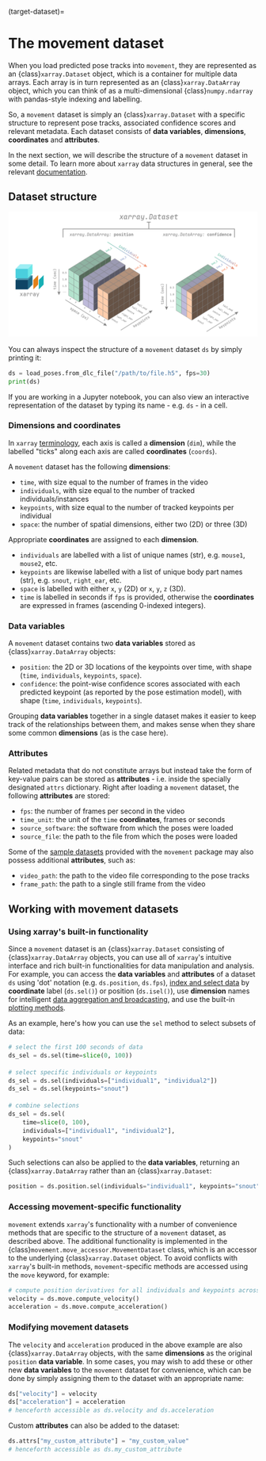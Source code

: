 (target-dataset)=
# The movement dataset

When you load predicted pose tracks into `movement`, they are represented
as an {class}`xarray.Dataset` object, which is a container for multiple data
arrays. Each array is in turn represented as an {class}`xarray.DataArray`
object, which you can think of as a multi-dimensional {class}`numpy.ndarray`
with pandas-style indexing and labelling.

So, a `movement` dataset is simply an {class}`xarray.Dataset` with a specific
structure to represent pose tracks, associated confidence scores and relevant
metadata. Each dataset consists of **data variables**, **dimensions**,
**coordinates** and **attributes**.

In the next section, we will describe the
structure of a `movement` dataset in some detail.
To learn more about `xarray` data structures in general, see the relevant
[documentation](xarray:user-guide/data-structures.html).


## Dataset structure

![](../_static/dataset_structure.png)

You can always inspect the structure of a `movement` dataset `ds` by simply
printing it:
```python
ds = load_poses.from_dlc_file("/path/to/file.h5", fps=30)
print(ds)
```
If you are working in a Jupyter notebook, you can also view an interactive
representation of the dataset by typing its name - e.g. `ds` - in a cell.

### Dimensions and coordinates
In `xarray` [terminology](xarray:user-guide/plotting.html),
each axis is called a **dimension** (`dim`), while
the labelled "ticks" along each axis are called **coordinates** (`coords`).

A `movement` dataset has the following **dimensions**:
- `time`, with size equal to the number of frames in the video
- `individuals`, with size equal to the number of tracked individuals/instances
- `keypoints`, with size equal to the number of tracked keypoints per individual
- `space`: the number of spatial dimensions, either two (2D) or three (3D)

Appropriate **coordinates** are assigned to each **dimension**.
- `individuals` are labelled with a list of unique names (str), e.g. `mouse1`, `mouse2`, etc.
- `keypoints` are likewise labelled with a list of unique body part names (str), e.g. `snout`, `right_ear`, etc.
- `space` is labelled with either `x`, `y` (2D) or `x`, `y`, `z` (3D).
- `time` is labelled in seconds if `fps` is provided, otherwise the **coordinates** are expressed in frames (ascending 0-indexed integers).

### Data variables

A `movement` dataset contains two **data variables** stored as {class}`xarray.DataArray` objects:
- `position`: the 2D or 3D locations of the keypoints over time, with shape (`time`, `individuals`, `keypoints`, `space`).
- `confidence`: the point-wise confidence scores associated with each predicted keypoint (as reported by the pose estimation model), with shape (`time`, `individuals`, `keypoints`).

Grouping **data variables** together in a single dataset makes it easier to
keep track of the relationships between them, and makes sense when they
share some common **dimensions** (as is the case here).

### Attributes

Related metadata that do not constitute arrays but instead take the form
of key-value pairs can be stored as **attributes** - i.e. inside the specially
designated `attrs` dictionary. Right after loading a `movement` dataset,
the following **attributes** are stored:
- `fps`: the number of frames per second in the video
- `time_unit`: the unit of the `time` **coordinates**, frames or seconds
- `source_software`: the software from which the poses were loaded
- `source_file`: the path to the file from which the poses were loaded

Some of the [sample datasets](target-sample-data) provided with
the `movement` package may also possess additional **attributes**, such as:
- `video_path`: the path to the video file corresponding to the pose tracks
- `frame_path`: the path to a single still frame from the video

## Working with movement datasets

### Using xarray's built-in functionality

Since a `movement` dataset is an {class}`xarray.Dataset` consisting of
{class}`xarray.DataArray` objects, you can use all of `xarray`'s intuitive interface
and rich built-in functionalities for data manipulation and analysis.
For example, you can access the **data variables** and **attributes** of
a dataset `ds` using 'dot' notation (e.g. `ds.position`, `ds.fps`),
[index and select data](xarray:user-guide/indexing.html) by **coordinate** label
(`ds.sel()`) or position (`ds.isel()`), use **dimension** names for intelligent
[data aggregation and broadcasting](xarray:user-guide/computation.html),
and use the built-in [plotting methods](xarray:user-guide/plotting.html).

As an example, here's how you can use the `sel` method to select subsets of
data:

```python
# select the first 100 seconds of data
ds_sel = ds.sel(time=slice(0, 100))

# select specific individuals or keypoints
ds_sel = ds.sel(individuals=["individual1", "individual2"])
ds_sel = ds.sel(keypoints="snout")

# combine selections
ds_sel = ds.sel(
    time=slice(0, 100),
    individuals=["individual1", "individual2"],
    keypoints="snout"
)
```
Such selections can also be applied to the **data variables**,
returning an {class}`xarray.DataArray` rather than an {class}`xarray.Dataset`:

```python
position = ds.position.sel(individuals="individual1", keypoints="snout")
```

### Accessing movement-specific functionality

`movement` extends `xarray`'s functionality with a number of convenience
methods that are specific to the structure of a `movement` dataset, as
described above. The additional functionality is implemented in the
{class}`movement.move_accessor.MovementDataset` class, which is an accessor to the
underlying {class}`xarray.Dataset` object. To avoid conflicts with `xarray`'s
built-in methods, `movement`-specific methods are accessed using the
`move` keyword, for example:

```python
# compute position derivatives for all individuals and keypoints across time
velocity = ds.move.compute_velocity()
acceleration = ds.move.compute_acceleration()
```

### Modifying movement datasets

The `velocity` and `acceleration` produced in the above example are also
{class}`xarray.DataArray` objects, with the same **dimensions** as the
original `position` **data variable**. In some cases, you may wish to
add these or other new **data variables** to the `movement` dataset for
convenience, which can be done by simply assigning them to the dataset
with an appropriate name:

```python
ds["velocity"] = velocity
ds["acceleration"] = acceleration
# henceforth accessible as ds.velocity and ds.acceleration
```

Custom **attributes** can also be added to the dataset:

```python
ds.attrs["my_custom_attribute"] = "my_custom_value"
# henceforth accessible as ds.my_custom_attribute
```
